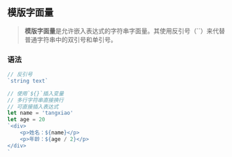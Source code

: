 ## 模版字面量
> **模版字面量**是允许嵌入表达式的字符串字面量。其使用反引号（``）来代替普通字符串中的双引号和单引号。

### 语法

```js
// 反引号
`string text`

// 使用`${}`插入变量
// 多行字符串直接换行
// 可直接插入表达式
let name = 'tangxiao'
let age = 20
`<div>
    <p>姓名：${name}</p>
    <p>年龄：${age / 2}</p>
</div>
`
```